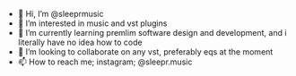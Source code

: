 - 👋 Hi, I’m @sleeprmusic
- 👀 I’m interested in music and vst plugins
- 🌱 I’m currently learning premlim software design and development, and i literally have no idea how to code
- 💞️ I’m looking to collaborate on any vst, preferably eqs at the moment
- 📫 How to reach me; instagram; @sleepr.music

<!---
sleeprmusic/sleeprmusic is a ✨ special ✨ repository because its `README.md` (this file) appears on your GitHub profile.
You can click the Preview link to take a look at your changes.
--->
